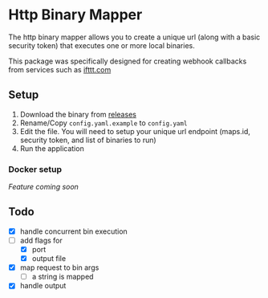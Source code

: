 # Http Binary Mapper

The http binary mapper allows you to create a unique url (along with a basic security token) that executes one or more local binaries.

This package was specifically designed for creating webhook callbacks from services such as [ifttt.com](https://ifttt.com/)

## Setup

1. Download the binary from [releases](https://github.com/benrowe/http-binary-mapper/releases)
2. Rename/Copy `config.yaml.example` to `config.yaml`
3. Edit the file. You will need to setup your unique url endpoint (maps.id, security token, and list of binaries to run)
4. Run the application

### Docker setup

_Feature coming soon_

## Todo

- [x] handle concurrent bin execution
- [ ] add flags for
    - [x] port
    - [x] output file
- [x] map request to bin args
    - [ ] a string is mapped
- [x] handle output
